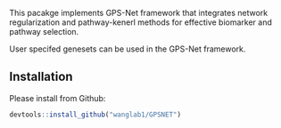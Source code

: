 This pacakge implements GPS-Net framework that integrates network regularization and pathway-kenerl methods for effective biomarker and pathway selection. 

User specifed genesets can be used in the GPS-Net framework.


## Installation

Please install from Github:
``` r
devtools::install_github("wanglab1/GPSNET")
```
